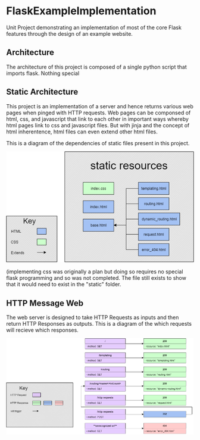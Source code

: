# FlaskExampleImplementation
Unit Project demonstrating an implementation of most of the core Flask features through the design of an example website.

## Architecture
The architecture of this project is composed of a single python script that imports flask. Nothing special

## Static Architecture
This project is an implementation of a server and hence returns various web pages when pinged with HTTP requests.
Web pages can be componsed of html, css, and javascript that link to each other in important ways whereby html pages
link to css and javascript files. But with jinja and the concept of html inherentence, html files can even extend other
html files. 

This is a diagram of the dependencies of static files present in this project.

![-- must fix diagram --][static-architecture]

(implementing css was originally a plan but doing so requires no special flask programming and so was not completed. The
file still exists to show that it would need to exist in the "static" folder.

## HTTP Message Web
The web server is designed to take HTTP Requests as inputs and then return HTTP Responses as outputs. This is a diagram
of the which requests will recieve which responses.

![-- must fix diagram --][HTTP-diagram]

[HTTP-diagram]: ./diagrams/http-message-web.png "HTTP Message Web"
[static-architecture]: ./diagrams/static-resource-architecture.png "Static Resource Architecture"
